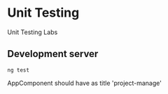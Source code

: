 # Unit Testing

Unit Testing Labs

## Development server

```shell
ng test
```
AppComponent should have as title 'project-manage'

